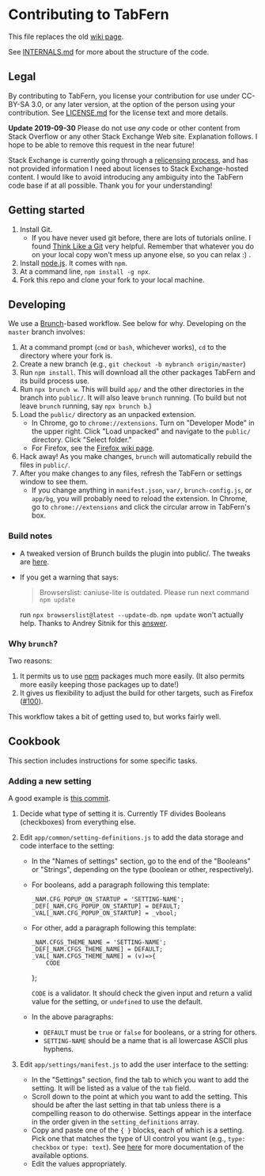# Contributing to TabFern

This file replaces the old
[wiki page](https://github.com/cxw42/TabFern/wiki/Hacking-on-TabFern).

See [INTERNALS.md](INTERNALS.md) for more about the structure of the code.

## Legal

By contributing to TabFern, you license your contribution for use under
CC-BY-SA 3.0, or any later version, at the option of the person using
your contribution.  See [LICENSE.md](LICENSE.md) for the license text
and more details.

**Update 2019-09-30** Please do not use _any_ code or other content from
Stack Overflow or any other Stack Exchange Web site.  Explanation follows.
I hope to be able to remove this request in the near future!

Stack Exchange is currently going through a
[relicensing process](https://meta.stackexchange.com/q/333615/274096),
and has not provided information I need about licenses to Stack Exchange-hosted
content.  I would like to avoid introducing any ambiguity into the TabFern code
base if at all possible.  Thank you for your understanding!

## Getting started

1. Install Git.
   - If you have never used git before, there are lots of tutorials online.  I
     found [Think Like a Git](http://think-like-a-git.net/) very helpful.
     Remember that whatever you do on your local copy won't mess up anyone
     else, so you can relax :) .
1. Install [node.js](https://nodejs.org/).  It comes with `npm`.
1. At a command line, `npm install -g npx`.
1. Fork this repo and clone your fork to your local machine.

## Developing

We use a [Brunch](https://brunch.io/docs/getting-started)-based workflow.  See
below for why.  Developing on the `master` branch involves:

1. At a command prompt (`cmd` or `bash`, whichever works), `cd` to the
   directory where your fork is.
1. Create a new branch (e.g., `git checkout -b mybranch origin/master`)
1. Run `npm install`.  This will download all the other packages TabFern and
   its build process use.
1. Run `npx brunch w`.  This will build `app/` and the other directories in the
   branch into `public/`.  It will also leave `brunch` running.  (To build but
   not leave `brunch` running, say `npx brunch b`.)
1. Load the `public/` directory as an unpacked extension.
   - In Chrome, go to `chrome://extensions`.  Turn on "Developer Mode" in the
     upper right.  Click "Load unpacked" and navigate to the `public/`
     directory.  Click "Select folder."
   - For Firefox, see the
     [Firefox wiki page](https://github.com/cxw42/TabFern/wiki/Developing-on-Firefox).
1. Hack away!  As you make changes, `brunch` will automatically rebuild the
   files in `public/`.
1. After you make changes to any files, refresh the TabFern or settings window
   to see them.
   - If you change anything in `manifest.json`, `var/`, `brunch-config.js`,
     or `app/bg`, you will probably need to reload the extension.  In Chrome,
     go to `chrome://extensions` and click the circular arrow in TabFern's box.

### Build notes

- A tweaked version of Brunch builds the plugin into public/.
  The tweaks are [here](https://github.com/cxw42/brunch/tree/1527).

- If you get a warning that says:

  > Browserslist: caniuse-lite is outdated. Please run next command `npm update`

  run `npx browserslist@latest --update-db`.  `npm update` won't actually help.
  Thanks to Andrey Sitnik for this
  [answer](https://github.com/postcss/autoprefixer/issues/1184#issuecomment-456729370).

### Why `brunch`?

Two reasons:

1. It permits us to use [npm](https://www.npmjs.com/) packages much more
   easily.  (It also permits more easily keeping those packages up to date!)
1. It gives us flexibility to adjust the build for other targets, such as
   Firefox ([#100](https://github.com/cxw42/TabFern/issues/100)).

This workflow takes a bit of getting used to, but works fairly well.

## Cookbook

This section includes instructions for some specific tasks.

### Adding a new setting

A good example is [this commit](https://github.com/cxw42/TabFern/commit/3ac0f27415048ad86eb20626bed4859d70766a4d).

1. Decide what type of setting it is.  Currently TF divides
   Booleans (checkboxes) from everything else.

2. Edit `app/common/setting-definitions.js` to add the data storage
   and code interface to the setting:
   - In the "Names of settings" section, go to the end of the "Booleans"
     or "Strings", depending on the type (boolean or other, respectively).
   - For booleans, add a paragraph following this template:

         _NAM.CFG_POPUP_ON_STARTUP = 'SETTING-NAME';
         _DEF[_NAM.CFG_POPUP_ON_STARTUP] = DEFAULT;
         _VAL[_NAM.CFG_POPUP_ON_STARTUP] = _vbool;

   - For other, add a paragraph following this template:

         _NAM.CFGS_THEME_NAME = 'SETTING-NAME';
         _DEF[_NAM.CFGS_THEME_NAME] = DEFAULT;
         _VAL[_NAM.CFGS_THEME_NAME] = (v)=>{
             CODE
        };

     `CODE` is a validator.  It should check the given input and return a
     valid value for the setting, or `undefined` to use the default.

   - In the above paragraphs:
     - `DEFAULT` must be `true` or `false` for booleans, or a string for others.
     - `SETTING-NAME` should be a name that is all lowercase ASCII plus hyphens.

3. Edit `app/settings/manifest.js` to add the user interface to the setting:
   - In the "Settings" section, find the tab to which you want to add the
     setting.  It will be listed as a value of the `tab` field.
   - Scroll down to the point at which you want to add the setting.  This
     should be after the last setting in that tab unless there is a
     compelling reason to do otherwise.  Settings appear in the interface
     in the order given in the `setting_definitions` array.
   - Copy and paste one of the `{ }` blocks, each of which is a setting.
     Pick one that matches the type of UI control you want (e.g.,
     `type: checkbox` or `type: text`).  See [here](https://github.com/altryne/extensionizr/blob/a6ca3352b1d8b97fa4961209fd050ed7f8bd6e53/ext/src/options_custom/README.md)
     for more documentation of the available options.
   - Edit the values appropriately.
